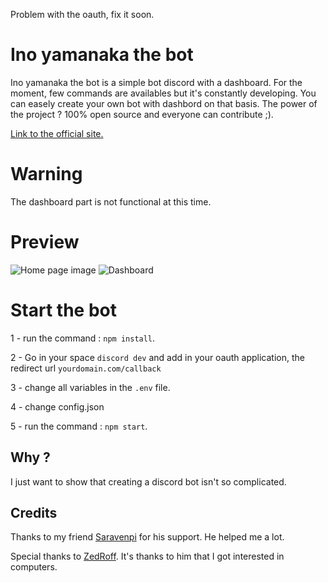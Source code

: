 Problem with the oauth, fix it soon.
# Ino yamanaka the bot
Ino yamanaka the bot is a simple bot discord with a dashboard. For the moment, few commands are availables but it's constantly developing.
You can easely create your own bot with dashbord on that basis.
The power of the project ? 100% open source and everyone can contribute ;).

[Link to the official site.](https://www.ino-yamanaka.tk/)

# Warning
The dashboard part is not functional at this time.

# Preview
![Home page image](https://i.imgur.com/JBkhEC6.png "Home page")
![Dashboard](https://i.imgur.com/ua3uL60.png "Dashboard")

# Start the bot
1 - run the command : `npm install`.

2 - Go in your space `discord dev` and add in your oauth application, the redirect url `yourdomain.com/callback`

3 - change all variables in the `.env` file.

4 - change config.json

5 - run the command : `npm start`.

## Why ?
I just want to show that creating a discord bot isn't so complicated.

## Credits
Thanks to my friend [Saravenpi](https://github.com/saravenpi) for his support. He helped me a lot.

Special thanks to [ZedRoff](https://github.com/ZedRoff). It's thanks to him that I got interested in computers.
